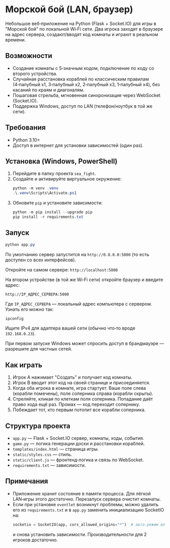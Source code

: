 # Морской бой (LAN, браузер)

Небольшое веб‑приложение на Python (Flask + Socket.IO) для игры в "Морской бой" по локальной Wi‑Fi сети. Два игрока заходят в браузере на адрес сервера, создают/вводят код комнаты и играют в реальном времени.

## Возможности
- Создание комнаты с 5‑значным кодом, подключение по коду со второго устройства.
- Случайная расстановка кораблей по классическим правилам (4‑палубный x1, 3‑палубный x2, 2‑палубный x3, 1‑палубный x4), без касаний по краям и диагоналям.
- Пошаговая стрельба, мгновенная синхронизация через WebSocket (Socket.IO).
- Поддержка Windows, доступ по LAN (телефон/ноутбук в той же сети).

## Требования
- Python 3.10+
- Доступ в интернет для установки зависимостей (один раз).

## Установка (Windows, PowerShell)
1. Перейдите в папку проекта `sea_fight`.
2. Создайте и активируйте виртуальное окружение:
   ```powershell
   python -m venv .venv
   .\.venv\Scripts\Activate.ps1
   ```
3. Обновите `pip` и установите зависимости:
   ```powershell
   python -m pip install --upgrade pip
   pip install -r requirements.txt
   ```

## Запуск
```powershell
python app.py
```
По умолчанию сервер запустится на `http://0.0.0.0:5000` (то есть доступен со всех интерфейсов).

Откройте на самом сервере: `http://localhost:5000`

На втором устройстве (в той же Wi‑Fi сети) откройте браузер и введите адрес:
```
http://IP_АДРЕС_СЕРВЕРА:5000
```
Где `IP_АДРЕС_СЕРВЕРА` — локальный адрес компьютера с сервером. Узнать его можно так:
```powershell
ipconfig
```
Ищите IPv4 для адаптера вашей сети (обычно что‑то вроде `192.168.0.23`).

При первом запуске Windows может спросить доступ в брандмауэре — разрешите для частных сетей.

## Как играть
1. Игрок A нажимает "Создать" и получает код комнаты.
2. Игрок B вводит этот код на своей странице и присоединяется.
3. Когда оба игрока в комнате, игра стартует. Ваше поле слева (корабли помечены), поле соперника справа (корабли скрыты).
4. Стреляйте, кликая по клеткам поля соперника. Попадание даёт право хода ещё раз. Промах — ход переходит сопернику.
5. Побеждает тот, кто первым потопит все корабли соперника.

## Структура проекта
- `app.py` — Flask + Socket.IO сервер, комнаты, ходы, события.
- `game.py` — логика генерации доски и расстановки кораблей.
- `templates/index.html` — страница игры.
- `static/styles.css` — стиль.
- `static/client.js` — фронтенд‑логика и связь по WebSocket.
- `requirements.txt` — зависимости.

## Примечания
- Приложение хранит состояние в памяти процесса. Для лёгкой LAN‑игры этого достаточно. Перезапуск сервера очистит комнаты.
- Если при установке `eventlet` возникнут проблемы, можно удалить его из `requirements.txt` и в `app.py` заменить инициализацию SocketIO на:
  ```python
  socketio = SocketIO(app, cors_allowed_origins="*")  # авто‑режим или threading
  ```
  и снова установить зависимости. Производительности для 2 игроков достаточно.
